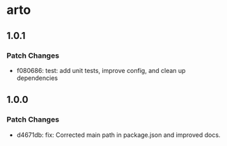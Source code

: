 # arto

## 1.0.1

### Patch Changes

- f080686: test: add unit tests, improve config, and clean up dependencies

## 1.0.0

### Patch Changes

- d4671db: fix: Corrected main path in package.json and improved docs.
